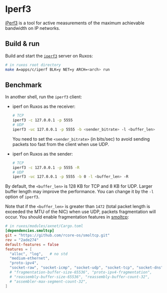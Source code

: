 
# Iperf3

[iPerf3](https://github.com/esnet/iperf) is a tool for active measurements of the maximum achievable bandwidth on IP networks.

## Build & run

Build and start the [`iperf3`](https://github.com/esnet/iperf) server on Ruxos:

```bash
# in ruxos root directory
make A=apps/c/iperf BLK=y NET=y ARCH=<arch> run
```

## Benchmark

In another shell, run the `iperf3` client:

* iperf on Ruxos as the receiver:

    ```bash
    # TCP
    iperf3 -c 127.0.0.1 -p 5555
    # UDP
    iperf3 -uc 127.0.0.1 -p 5555 -b <sender_bitrate> -l <buffer_len>
    ```

    You need to set the `<sender_bitrate>` (in bits/sec) to avoid sending packets too fast from the client when use UDP.

* iperf on Ruxos as the sender:

    ```bash
    # TCP
    iperf3 -c 127.0.0.1 -p 5555 -R
    # UDP
    iperf3 -uc 127.0.0.1 -p 5555 -b 0 -l <buffer_len> -R
    ```

By default, the `<buffer_len>` is 128 KB for TCP and 8 KB for UDP. Larger buffer length may improve the performance. You can change it by the `-l` option of `iperf3`.

Note that if the `<buffer_len>` is greater than `1472` (total packet length is exceeded the MTU of the NIC) when use UDP, packets fragmentation will occur. You should enable fragmentation features in [smoltcp](https://github.com/smoltcp-rs/smoltcp):

```toml
# in ruxos/modules/axnet/Cargo.toml
[dependencies.smoltcp]
git = "https://github.com/rcore-os/smoltcp.git"
rev = "2ade274"
default-features = false
features = [
  "alloc", "log",   # no std
  "medium-ethernet",
  "proto-ipv4",
  "socket-raw", "socket-icmp", "socket-udp", "socket-tcp", "socket-dns",
  # "fragmentation-buffer-size-65536", "proto-ipv4-fragmentation",
  # "reassembly-buffer-size-65536", "reassembly-buffer-count-32",
  # "assembler-max-segment-count-32",
]
```

